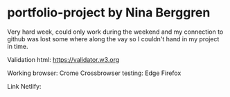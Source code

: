 # portfolio-project by Nina Berggren

Very hard week, could only work during the weekend and my connection to github was lost some where along the vay so I couldn't hand in my project in time.


Validation html:
https://validator.w3.org

Working browser:
Crome
Crossbrowser testing:
Edge
Firefox


Link Netlify: 